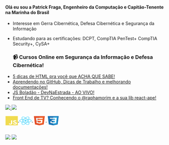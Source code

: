#### Olá eu sou a Patrick Fraga, Engenheiro da Computação e Capitão-Tenente na Marinha do Brasil
<div align="left">

- Interesse em Gerra Cibernética, Defesa Cibernética e Segurança da Informação
- Estudando para as certificações: DCPT, CompTIA PenTest+ CompTIA Security+, CySA+

  ### 📹 Cursos Online em Segurança da Informação e Defesa Cibernética!

<!-- YOUTUBE:START -->
- [5 dicas de HTML pra você que ACHA QUE SABE!](https://www.youtube.com/watch?v=IXukDu74fGY)
- [Aprendendo no GitHub, Dicas de Trabalho e melhorando documentações!](https://www.youtube.com/watch?v=yUPbwK_Pq_c)
- [JS Boladão - DevNaEstrada - AO VIVO!](https://www.youtube.com/watch?v=4kPfZjdRvII)
- [Front End de TV? Conhecendo o @raphamorim e a sua lib react-ape!](https://www.youtube.com/watch?v=fFlIGPWx94c)
<!-- YOUTUBE:END -->
  
  <a href="https://github.com/patrickfraga">
  <img height="180em" src="https://github-readme-stats.vercel.app/api?username=patrickfraga&show_icons=true&theme=dracula&include_all_commits=true&count_private=true"/>
  <img height="180em" src="https://github-readme-stats.vercel.app/api/top-langs/?username=patrickfraga&layout=compact&langs_count=7&theme=dracula"/>
</div>
<div style="display: inline_block"><br>
  <img align="center" alt="Rafa-Js" height="30" width="40" src="https://raw.githubusercontent.com/devicons/devicon/master/icons/javascript/javascript-plain.svg">
  <img align="center" alt="Rafa-React" height="30" width="40" src="https://raw.githubusercontent.com/devicons/devicon/master/icons/react/react-original.svg">
  <img align="center" alt="Rafa-HTML" height="30" width="40" src="https://raw.githubusercontent.com/devicons/devicon/master/icons/html5/html5-original.svg">
  <img align="center" alt="Rafa-CSS" height="30" width="40" src="https://raw.githubusercontent.com/devicons/devicon/master/icons/css3/css3-original.svg">


  ## 
<div> 
  
  <a href = "mailto:patrickfp@gmail.com"><img src="https://img.shields.io/badge/-Gmail-%23333?style=for-the-badge&logo=gmail&logoColor=white" target="_blank"></a>
  <a href="https://www.linkedin.com/in/patrickfraga" target="_blank"><img src="https://img.shields.io/badge/-LinkedIn-%230077B5?style=for-the-badge&logo=linkedin&logoColor=white" target="_blank"></a> 

 
</div>
